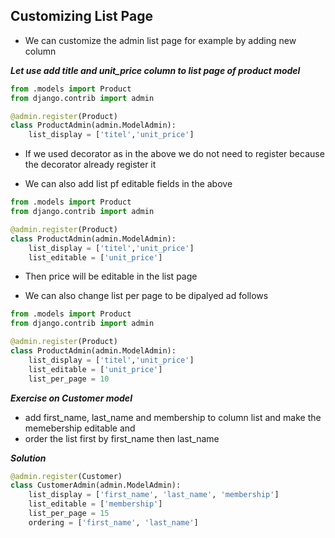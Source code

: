 ## Customizing List Page

- We can customize the admin list page for example by adding new column

___Let use add title and unit_price column to list page of product model___

```python
from .models import Product
from django.contrib import admin

@admin.register(Product)
class ProductAdmin(admin.ModelAdmin):
    list_display = ['titel','unit_price']
```

- If we used decorator as in the above we do not need to register because the decorator already register it

- We can also add list pf editable fields in the above



```python
from .models import Product
from django.contrib import admin

@admin.register(Product)
class ProductAdmin(admin.ModelAdmin):
    list_display = ['titel','unit_price']
    list_editable = ['unit_price']
```

- Then price will be editable in the list page


- We can also change list per page to be dipalyed ad follows

```python
from .models import Product
from django.contrib import admin

@admin.register(Product)
class ProductAdmin(admin.ModelAdmin):
    list_display = ['titel','unit_price']
    list_editable = ['unit_price']
    list_per_page = 10
```

___Exercise on Customer model___

- add first_name, last_name and membership to column list and make the memebership editable 
and 
- order the list first by first_name then last_name


___Solution___

```python
@admin.register(Customer)
class CustomerAdmin(admin.ModelAdmin):
    list_display = ['first_name', 'last_name', 'membership']
    list_editable = ['membership']
    list_per_page = 15
    ordering = ['first_name', 'last_name']
```